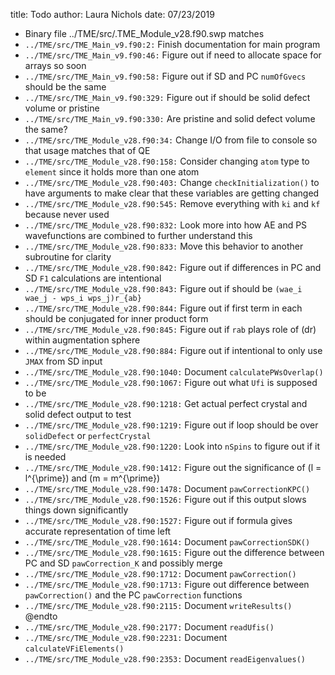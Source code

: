 title: Todo
author: Laura Nichols
date: 07/23/2019

* Binary file ../TME/src/.TME_Module_v28.f90.swp matches
* `../TME/src/TME_Main_v9.f90:2:` Finish documentation for main program
* `../TME/src/TME_Main_v9.f90:46:` Figure out if need to allocate space for arrays so soon
* `../TME/src/TME_Main_v9.f90:58:` Figure out if SD and PC `numOfGvecs` should be the same
* `../TME/src/TME_Main_v9.f90:329:` Figure out if should be solid defect volume or pristine
* `../TME/src/TME_Main_v9.f90:330:` Are pristine and solid defect volume the same?
* `../TME/src/TME_Module_v28.f90:34:` Change I/O from file to console so that usage matches that of QE
* `../TME/src/TME_Module_v28.f90:158:` Consider changing `atom` type to `element` since it holds more than one atom
* `../TME/src/TME_Module_v28.f90:403:` Change `checkInitialization()` to have arguments to make clear that these variables are getting changed
* `../TME/src/TME_Module_v28.f90:545:` Remove everything with `ki` and `kf` because never used
* `../TME/src/TME_Module_v28.f90:832:` Look more into how AE and PS wavefunctions are combined to further understand this
* `../TME/src/TME_Module_v28.f90:833:` Move this behavior to another subroutine for clarity
* `../TME/src/TME_Module_v28.f90:842:` Figure out if differences in PC and SD `F1` calculations are intentional
* `../TME/src/TME_Module_v28.f90:843:` Figure out if should be `(wae_i wae_j - wps_i wps_j)r_{ab}`
* `../TME/src/TME_Module_v28.f90:844:` Figure out if first term in each should be conjugated for inner product form
* `../TME/src/TME_Module_v28.f90:845:` Figure out if `rab` plays role of \(dr\) within augmentation sphere
* `../TME/src/TME_Module_v28.f90:884:` Figure out if intentional to only use `JMAX` from SD input
* `../TME/src/TME_Module_v28.f90:1040:` Document `calculatePWsOverlap()`
* `../TME/src/TME_Module_v28.f90:1067:` Figure out what `Ufi` is supposed to be
* `../TME/src/TME_Module_v28.f90:1218:` Get actual perfect crystal and solid defect output to test
* `../TME/src/TME_Module_v28.f90:1219:` Figure out if loop should be over `solidDefect` or `perfectCrystal`
* `../TME/src/TME_Module_v28.f90:1220:` Look into `nSpins` to figure out if it is needed
* `../TME/src/TME_Module_v28.f90:1412:` Figure out the significance of \(l = l^{\prime}\) and \(m = m^{\prime}\)
* `../TME/src/TME_Module_v28.f90:1478:` Document `pawCorrectionKPC()`
* `../TME/src/TME_Module_v28.f90:1526:` Figure out if this output slows things down significantly
* `../TME/src/TME_Module_v28.f90:1527:` Figure out if formula gives accurate representation of time left
* `../TME/src/TME_Module_v28.f90:1614:` Document `pawCorrectionSDK()`
* `../TME/src/TME_Module_v28.f90:1615:` Figure out the difference between PC and SD `pawCorrection_K` and possibly merge
* `../TME/src/TME_Module_v28.f90:1712:` Document `pawCorrection()`
* `../TME/src/TME_Module_v28.f90:1713:` Figure out difference between `pawCorrection()` and the PC `pawCorrection` functions
* `../TME/src/TME_Module_v28.f90:2115:` Document `writeResults()` @endto
* `../TME/src/TME_Module_v28.f90:2177:` Document `readUfis()`
* `../TME/src/TME_Module_v28.f90:2231:` Document `calculateVFiElements()`
* `../TME/src/TME_Module_v28.f90:2353:` Document `readEigenvalues()`
